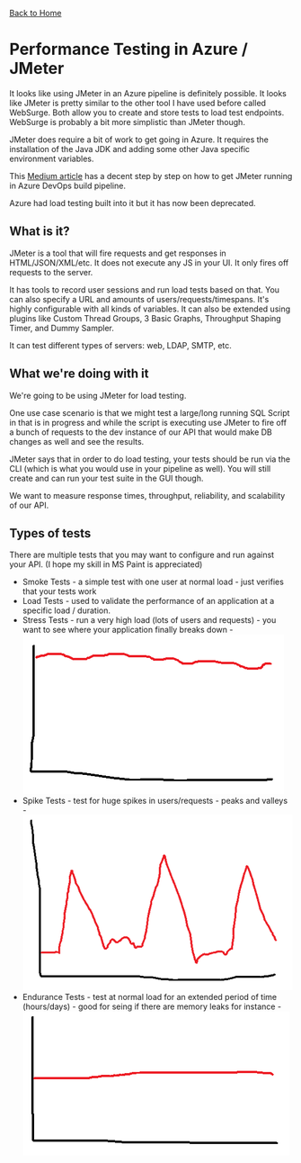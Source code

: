 [Back to Home](/my-notes)

# Performance Testing in Azure / JMeter

It looks like using JMeter in an Azure pipeline is definitely possible.
It looks like JMeter is pretty similar to the other tool I have used before
called WebSurge. Both allow you to create and store tests to load test endpoints.
WebSurge is probably a bit more simplistic than JMeter though.

JMeter does require a bit of work to get going in Azure. It requires the installation
of the Java JDK and adding some other Java specific environment variables.

This
[Medium article](https://medium.com/@ganeshsirsi/configuring-jmeter-tests-in-vsts-tfs-azure-devops-and-publishing-results-dcdd7b451cb9)
has a decent step by step on how to get JMeter running in Azure DevOps build pipeline.

Azure had load testing built into it but it has now been deprecated.

## What is it?

JMeter is a tool that will fire requests and get responses in HTML/JSON/XML/etc.
It does not execute any JS in your UI. It only fires off requests to the server.

It has tools to record user sessions and run load tests based on that.
You can also specify a URL and amounts of users/requests/timespans.
It's highly configurable with all kinds of variables. It can also be extended using plugins like Custom Thread Groups, 3 Basic Graphs, Throughput Shaping Timer, and Dummy Sampler.

It can test different types of servers: web, LDAP, SMTP, etc.

## What we're doing with it

We're going to be using JMeter for load testing.

One use case scenario is that we might test a large/long running SQL Script
in that is in progress and while the script is executing use JMeter to fire off
a bunch of requests to the dev instance of our API that would make DB changes as well and see the results.

JMeter says that in order to do load testing, your tests should be run via the CLI
(which is what you would use in your pipeline as well).
You will still create and can run your test suite in the GUI though.

We want to measure response times, throughput, reliability, and scalability of our API.

## Types of tests

There are multiple tests that you may want to configure and run against your API. (I hope my skill in MS Paint is appreciated)

-   Smoke Tests - a simple test with one user at normal load - just verifies that your tests work
-   Load Tests - used to validate the performance of an application at a specific load / duration.
-   Stress Tests - run a very high load (lots of users and requests) - you want to see where your application finally breaks down - ![stress test](./images/stress-test.png)
-   Spike Tests - test for huge spikes in users/requests - peaks and valleys - ![spike test](./images/spike-test.png)
-   Endurance Tests - test at normal load for an extended period of time (hours/days) - good for seing if there are memory leaks for instance - ![endurance test](./images/endurance-test.png)
